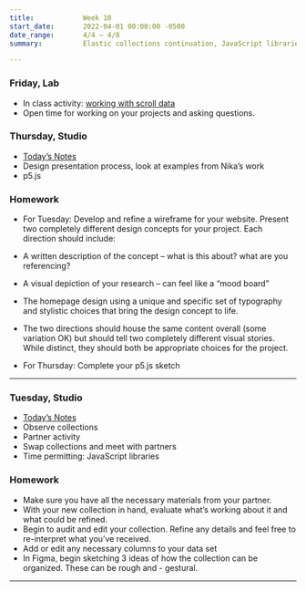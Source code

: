 ```yaml
---
title:            Week 10
start_date:       2022-04-01 00:00:00 -0500
date_range:       4/4 – 4/8
summary:          Elastic collections continuation, JavaScript libraries

---
```


### Friday, Lab
- In class activity: [working with scroll data](https://www.dropbox.com/scl/fi/rvg5aumdjq9qdv9r9foyj/Exercise-Scroll-data.paper?dl=0&rlkey=8cxgpipxbcq3en0q47ykl14sl)
- Open time for working on your projects and asking questions.

### Thursday, Studio

- [Today&rsquo;s Notes](https://paper.dropbox.com/doc/Parsons-Week-10b-Design-Concept-Process-P5.JS-Continues--BfIYnTREIGCD9JeLvcrjR4axAQ-GcWHlI1Fs3vc9dvs4O2gA)
- Design presentation process, look at examples from Nika&rsquo;s work
- p5.js



### Homework
- For Tuesday: Develop and refine a wireframe for your website.
Present two completely different design concepts for your project. Each direction should include:

- A written description of the concept – what is this about? what are you referencing?
- A visual depiction of your research – can feel like a “mood board”
- The homepage design using a unique and specific set of typography and stylistic choices that bring the design concept to life.
- The two directions should house the same content overall (some variation OK) but should tell two completely different visual stories. While distinct, they should both be appropriate choices for the project.

- For Thursday: Complete your p5.js sketch


---


### Tuesday, Studio

- [Today&rsquo;s Notes](https://paper.dropbox.com/doc/Parsons-Week-10a-Collections-Study-Elastic-Collections-Hand-Off--BfBAO0HOUy0uiDxleWsxYM2CAQ-L8WHXcJnmKKlRRGDdYdpj)
- Observe collections
- Partner activity
- Swap collections and meet with partners
- Time permitting: JavaScript libraries


### Homework
- Make sure you have all the necessary materials from your partner.
- With your new collection in hand, evaluate what’s working about it and what could be refined.
- Begin to audit and edit your collection. Refine any details and feel free to re-interpret what you’ve received.
- Add or edit any necessary columns to your data set
- In Figma, begin sketching 3 ideas of how the collection can be organized. These can be rough and - gestural.

---